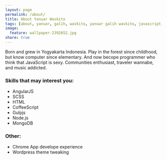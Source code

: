 ```yaml
---
layout: page
permalink: /about/
title: About Yanuar Waskito
tags: [about, yanuar, galih, waskito, yanuar galih waskito, javascript, programmer]
image:
  feature: wallpaper-2392652.jpg
share: true
---
```




Born and grew in Yogyakarta Indonesia. Play in the forest since childhood, but know computer since elementary. And now becope programmer who think that JavaScript is sexy. Communities enthusiast, traveler wannabe, and music addicted.

### Skills that may interest you:

* AngularJS
* SCSS
* HTML
* CoffeeScript
* Gulpjs
* Node.js
* MongoDB

### Other:

* Chrome App develope experience
* Wordpress theme tweaking